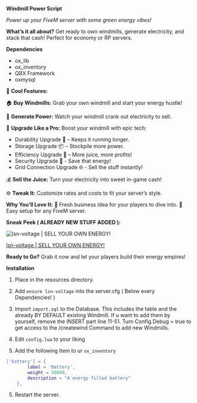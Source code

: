 **Windmill Power Script**

*Power up your FiveM server with some green energy vibes!*

**What’s it all about?**
Get ready to own windmills, generate electricity, and stack that cash! Perfect for economy or RP servers.

**Dependencies**

* ox_lib
* ox_inventory
* QBX Framework
* oxmysql

:key: **Cool Features:**

:house: **Buy Windmills:** Grab your own windmill and start your energy hustle!

:low_battery: **Generate Power:** Watch your windmill crank out electricity to sell.

:wrench: **Upgrade Like a Pro:** Boost your windmill with epic tech:

* Durability Upgrade :muscle: – Keeps it running longer.
* Storage Upgrade :package: – Stockpile more power.
* Efficiency Upgrade :rocket: – More juice, more profits!
* Security Upgrade :police_officer: - Save that energy!
* Grid Connection Upgrade :globe_with_meridians: - Sell the stuff instantly!

:moneybag: **Sell the Juice:** Turn your electricity into sweet in-game cash!

:gear: **Tweak It:** Customize rates and costs to fit your server’s style.

**Why You’ll Love It:**
:star2: Fresh business idea for your players to dive into.
:tada: Easy setup for any FiveM server.

**Sneak Peek ( ALREADY NEW STUFF ADDED ):**

![](https://img.youtube.com/vi/UK-iXH17SPo/maxresdefault.jpg "lsn-voltage | SELL YOUR OWN ENERGY!")

[lsn-voltage | SELL YOUR OWN ENERGY!](https://www.youtube.com/watch?v=UK-iXH17SPo)

**Ready to Go?**
Grab it now and let your players build their energy empires!

**Installation**

1. Place in the resources directory.

2. Add `ensure lsn-voltage` into the server.cfg ( Below every Dependencies! )

3. Import `import.sql` to the Database. 
This includes the table and the already BY DEFAULT existing Windmill. If u want to add them by yourself, remove the INSERT part line 11-51. 
Turn Config.Debug = true to get access to the /createwind Command to add new Windmills.

4. Edit `config.lua` to your liking

5. Add the following Item to ur `ox_inventory`

```lua
['battery'] = {
        label = 'Battery',
        weight = 50000,
        description = "A energy filled battery"
    },
```

5. Restart the server.
